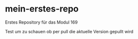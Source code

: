 # mein-erstes-repo
Erstes Repository für das Modul 169

Test um zu schauen ob per pull die aktuelle Version gepullt wird
